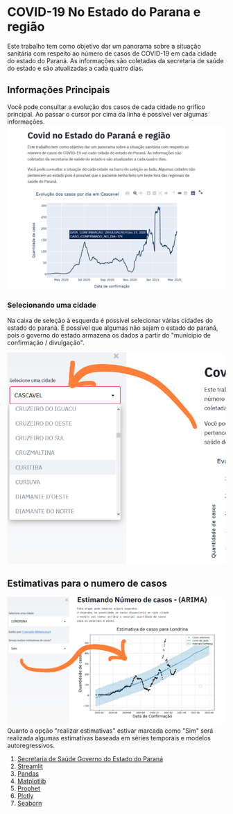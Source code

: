 # COVID-19 No Estado do Parana e região

Este trabalho tem como objetivo dar um panorama sobre a situação sanitária com respeito ao número de casos de COVID-19 em cada cidade do estado do Paraná. As informações são coletadas da secretaria de saúde do estado e são atualizadas a cada quatro dias.

## Informações Principais
Você pode consultar a evolução dos casos de cada cidade no grífico principal. Ao passar o cursor por cima da linha é possível ver algumas informações.
<img src='https://raw.githubusercontent.com/ConradBitt/covid_parana/main/images/grafico_principal.png'>

### Selecionando uma cidade
Na caixa de seleção à esquerda é possível selecionar várias cidades do estado do paraná. É possível que algumas não sejam o estado do paraná, pois o governo do estado armazena os dados a partir do "municipio de confirmação / divulgação".

<img src="https://raw.githubusercontent.com/ConradBitt/covid_parana/main/images/caixa_selecao_cidades.png">

## Estimativas para o numero de casos 
<img src='https://raw.githubusercontent.com/ConradBitt/covid_parana/main/images/estimativas.png'>
Quanto a opção "realizar estimativas" estivar marcada como "Sim" será realizada algumas estimativas baseada em séries temporais e modelos autoregressivos.


 1. [Secretaria de Saúde Governo do Estado do Paraná](https://www.saude.pr.gov.br/Pagina/Coronavirus-COVID-19)
 2. [Streamlit](https://streamlit.io/)
 3. [Pandas](https://pandas.pydata.org/)
 4. [Matplotlib](matplotlib.org/)
 5. [Prophet](https://facebook.github.io/prophet/)
 6. [Plotly](plotly.com/)
 7. [Seaborn](seaborn.pydata.org/)
